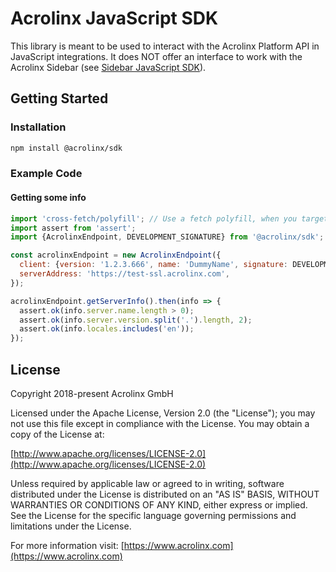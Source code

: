 # Acrolinx JavaScript SDK

This library is meant to be used to interact with the Acrolinx Platform API in JavaScript integrations. 
It does NOT offer an interface to work with the Acrolinx Sidebar (see [Sidebar JavaScript SDK](https://github.com/acrolinx/sidebar-sdk-js)).

## Getting Started

### Installation

```bash
npm install @acrolinx/sdk
```

### Example Code

#### Getting some info

```javascript
import 'cross-fetch/polyfill'; // Use a fetch polyfill, when you target Node.js or IE11
import assert from 'assert';
import {AcrolinxEndpoint, DEVELOPMENT_SIGNATURE} from '@acrolinx/sdk';

const acrolinxEndpoint = new AcrolinxEndpoint({
  client: {version: '1.2.3.666', name: 'DummyName', signature: DEVELOPMENT_SIGNATURE},
  serverAddress: 'https://test-ssl.acrolinx.com',
});

acrolinxEndpoint.getServerInfo().then(info => {
  assert.ok(info.server.name.length > 0);
  assert.ok(info.server.version.split('.').length, 2);
  assert.ok(info.locales.includes('en'));
});
```

## License

Copyright 2018-present Acrolinx GmbH

Licensed under the Apache License, Version 2.0 (the "License");
you may not use this file except in compliance with the License.
You may obtain a copy of the License at:

[http://www.apache.org/licenses/LICENSE-2.0](http://www.apache.org/licenses/LICENSE-2.0)

Unless required by applicable law or agreed to in writing, software
distributed under the License is distributed on an "AS IS" BASIS,
WITHOUT WARRANTIES OR CONDITIONS OF ANY KIND, either express or implied.
See the License for the specific language governing permissions and
limitations under the License.

For more information visit: [https://www.acrolinx.com](https://www.acrolinx.com)
